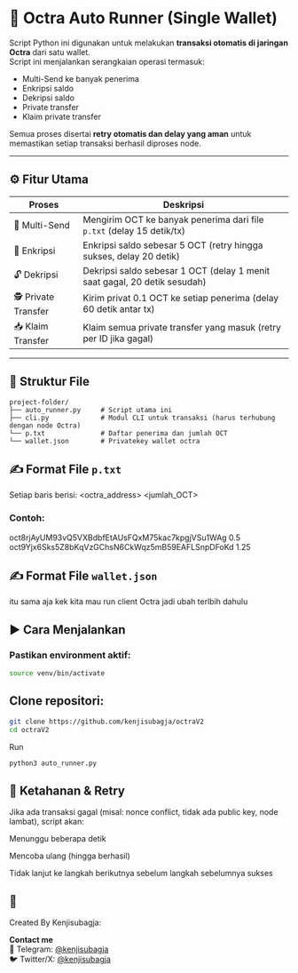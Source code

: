 # 🔁 Octra Auto Runner (Single Wallet)

Script Python ini digunakan untuk melakukan **transaksi otomatis di jaringan Octra** dari satu wallet.  
Script ini menjalankan serangkaian operasi termasuk:

- Multi-Send ke banyak penerima
- Enkripsi saldo
- Dekripsi saldo
- Private transfer
- Klaim private transfer

Semua proses disertai **retry otomatis dan delay yang aman** untuk memastikan setiap transaksi berhasil diproses node.

---

## ⚙️ Fitur Utama

| Proses             | Deskripsi                                                                 |
|--------------------|---------------------------------------------------------------------------|
| 🔁 Multi-Send       | Mengirim OCT ke banyak penerima dari file `p.txt` (delay 15 detik/tx)     |
| 🔐 Enkripsi         | Enkripsi saldo sebesar 5 OCT (retry hingga sukses, delay 20 detik)        |
| 🔓 Dekripsi         | Dekripsi saldo sebesar 1 OCT (delay 1 menit saat gagal, 20 detik sesudah) |
| 🕵️ Private Transfer | Kirim privat 0.1 OCT ke setiap penerima (delay 60 detik antar tx)         |
| 📥 Klaim Transfer   | Klaim semua private transfer yang masuk (retry per ID jika gagal)         |

---

## 📂 Struktur File

```text
project-folder/
├── auto_runner.py     # Script utama ini
├── cli.py             # Modul CLI untuk transaksi (harus terhubung dengan node Octra)
└── p.txt              # Daftar penerima dan jumlah OCT
└── wallet.json        # Privatekey wallet octra
```
## ✍️ Format File `p.txt`
Setiap baris berisi:
<octra_address> <jumlah_OCT>
### Contoh:
oct8rjAyUM93vQ5VXBdbfEtAUsFQxM75kac7kpgjVSu1WAg 0.5  
oct9Yjx6Sks5Z8bKqVzGChsN6CkWqz5mB59EAFLSnpDFoKd 1.25
## ✍️ Format File `wallet.json`
itu sama aja kek kita mau run client Octra jadi ubah terlbih dahulu

## ▶️ Cara Menjalankan

### Pastikan environment aktif:
```bash
source venv/bin/activate
```
## Clone repositori:
```bash
git clone https://github.com/kenjisubagja/octraV2
cd octraV2
```
Run
```bash
python3 auto_runner.py
```
## 📌 Ketahanan & Retry
Jika ada transaksi gagal (misal: nonce conflict, tidak ada public key, node lambat), script akan:

Menunggu beberapa detik

Mencoba ulang (hingga berhasil)

Tidak lanjut ke langkah berikutnya sebelum langkah sebelumnya sukses
## 👤
Created By Kenjisubagja:

**Contact me**  
📨 Telegram: [@kenjisubagja](https://t.me/kenjisubagja)  
🐦 Twitter/X: [@kenjisubagja](https://x.com/kenjisubagja)
